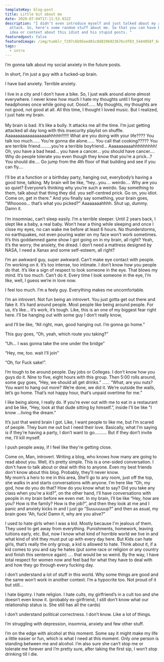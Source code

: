 ```yaml
---
templateKey: blog-post
title: Little bit about me
date: 2020-07-04T17:11:53.932Z
description: "I didn’t even introduce myself and just talked about my anxiety
  attack. So, here’s some random stuff about me. So that you can have better
  idea or context about this idiot and his stupid posts. "
featuredpost: false
featuredimage: /img/tumblr_f297c6b95eed01c0d8296923676cdf83_5444058f_640.jpg
tags:
  - intro
---
```

I’m gonna talk about my social anxiety in the future posts. 

In short, I’m just a guy with a fucked-up brain.

I have bad anxiety. Terrible anxiety.\
\
I live in a city and I don’t have a bike. So, I just walk around alone almost everywhere. I never knew how much I hate my thoughts until I forgot my headphones once while going out. Oooof…… My thoughts, my thoughts are not good, not good at all. All this time, I thought I loved music. But I realized, I just hate my brain.\
\
My brain is bad. It’s like a bully. It attacks me all the time. I’m just getting attacked all day long with this insecurity playlist on shuffle. Aaaaaaaaaaaaaaaaaahhhhh!!!!!! What are you doing with your life???? You talk too much…… You’re gonna die alone…... You call that cooking????? You are terrible friend………you’re a terrible boyfriend… Aaaaaaaaaahhhhhhhhh! Oh, you have a bad head… you have a cancer… you should have cancer…. Why do people tolerate you even though they know that you’re a prick…? You should die…. Go jump from the 4th floor of that building and see if you can fly….\
\
I’ll be at a function or a birthday party, hanging out, everybody’s having a good time, talking. My brain will be like, “hey…you…. weirdo…. Why are you so quiet? Everyone’s thinking why you’re such a weirdo. Say something to them, talk about that thing they did. you self-centred prick. Go on, you idiot. Come on, get in there.” And you finally say something, your brain goes, “Whooooo… that’s what you picked?” Aaaaaaaahhhh. Shut up, dummy. Damn it.\
\
I’m insomniac, can’t sleep easily. I’m a terrible sleeper. Until 2 years back, I slept like a baby, a real baby. Won’t hear a thing while sleeping and once I close my eyes, no can wake me before at least 6 hours. No thunderstorms, no earthquakes, not even pouring water on my face won’t work sometimes.\
It’s this goddamned game show I got going on in my brain, all right? Yeah, it’s the worry, the anxiety, the dread. I don’t need a mattress designed by NASA, I need a Xanax and some self-esteem, all right?

I’m an awkward guy, super awkward. Can’t make eye contact with people. I’m working on it. It’s too intense, too intimate. I don’t know how you people do that. It’s like a sign of respect to look someone in the eye. That blows my mind. It’s too much. Can’t do it. Every time I look someone in the eye, I’m like, well, I guess we’re in love now.

I feel too much. I’m a feely guy. Everything makes me uncomfortable.

I’m an introvert. Not fun being an introvert. You just gotta get out there and fake it. It’s hard around people. Most people like being around people. For us, it’s like… it’s work, it’s tough. Like, this is an one of my biggest fear right here. I’ll be hanging out with some guy I don’t really know,

and I’ll be like, “All right, man, good hanging out. I’m gonna go home.”

This guy goes, “Oh, yeah, which route you taking?”

“Uh… I was gonna take the one under the bridge”

“Hey, me, too. wait I’ll join”

“Oh, for Fuck sake!”.

I’m tough to be around people. Day jobs or Colleges. I don’t know how you guys do it. Nine to five, eight hours with this group. Then 5:00 rolls around, some guy goes, “Hey, we should all get drinks.” …… “What, are you nuts? You want to hang out more? We’re done, we did it. We’re outside the walls, let’s go home. That’s not happy hour, that’s unpaid overtime for me.”

I like being alone, I really do. If you’re ever out with me to eat in a restaurant and be like, “Hey, look at that dude sitting by himself.”, inside I'll be like "I know …living the dream."

It’s just that weird brain I got. Like, I want people to like me, but I’m scared of people. They bum me out but I need their love. Basically, what I’m saying is if they’re having a party, I don’t want to go.......... But if they don’t invite me, I’ll kill myself.

I push people away, if I feel like they're getting close.

Come on, Man, introvert. Writing a blog, who knows how many are going to read about you. Well, it’s pretty simple. This is a one-sided conversation. I don't have to talk about or deal with this to anyone. Even my best friends don't know about this blog. Probably, they'll never know. \
My mom’s a hero to me in this area, She’ll go to any room, just off the top, she walks in and starts conversations with anyone. I’m here like “Oh, my god, how do you do that? How do you know what to say? Did you take any class when you’re a kid?”, on the other hand, I’ll have conversations with people in my brain before we even met. In my brain, I’ll be like “Hey, how are you? How is the family? How is the job?”, and then they look at me and I panic and anxiety kicks in and I just go “Suuuuuuup?” and then as asual, my brain goes “Ah, fuck! Damn it, why are you alive?”

I used to hate girls when I was a kid. Mostly because I'm jealous of them. They used to get away from everything. Punishments, homework, leaving tuitions early, etc. But, now I know what kind of horrible world we live in and what kind of shit they must put up with every day here. But Kids can hate girls, that’s really the only group, a kid is allowed to hate. Think about it, if a kid comes to you and say he hates (put some race or religion or any country and finish this sentence again) …. that would be so weird. By the way, I have total respect for women now and feel bad for what they have to deal with and how they go through every fucking day.

I don’t understand a lot of stuff in this world. Why some things are good and the same won’t work in another context. I’m a hypocrite too. Not proud of it but still…

I hate bigotry. I hate religion. I hate cults, my girlfriend’s in a cult too and she doesn’t even know it. (probably ex-girlfriend, I still don’t know what our relationship status is. She still has all the cards)

I don’t understand political correctness. I don’t know. Like a lot of things.

I’m struggling with depression, insomnia, anxiety and few other stuff.

I’m on the edge with alcohol at this moment. Some say it might make my life a little easier or fun, which is what I need at this moment. Only one person is standing between me and alcohol. I’m also sure she can’t stop me or tolerate me forever and I’m pretty sure, after taking the first sip, I won’t stop drinking till I die.